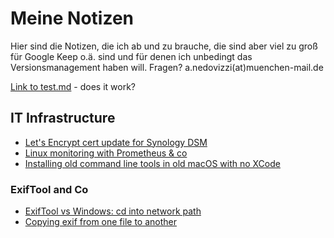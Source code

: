 # Meine Notizen

Hier sind die Notizen, die ich ab und zu brauche, die sind aber viel zu groß für Google Keep o.ä. sind und für denen ich unbedingt das Versionsmanagement haben will.
Fragen? a.nedovizzi(at)muenchen-mail.de

[Link to test.md](test.md) - does it work?

## IT Infrastructure

- [Let's Encrypt cert update for Synology DSM](it/synology-letsencrypt.md)
- [Linux monitoring with Prometheus & co](it/linux-monitoring.md)
- [Installing old command line tools in old macOS with no XCode](it/commandline-tools-no-xcode.md)

### ExifTool and Co

- [ExifTool vs Windows: cd into network path](it/win-network-drive.md)
- [Copying exif from one file to another](exiftool/exif-copy.md)
